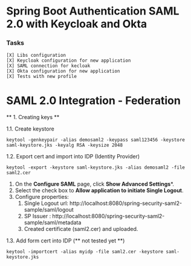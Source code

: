 # Spring Boot Authentication SAML 2.0 with Keycloak and Okta

### Tasks
    [X] Libs configuration
    [X] Keycloak configuration for new application
    [X] SAML connection for kecloak
    [X] Okta configuration for new application
    [X] Tests with new profile 

# SAML 2.0 Integration - Federation

** 1. Creating keys **

1.1. Create keystore

	keytool -genkeypair -alias demosaml2 -keypass saml123456 -keystore saml-keystore.jks -keyalg RSA -keysize 2048

1.2. Export cert and import into IDP (Identity Provider)

	keytool -export -keystore saml-keystore.jks -alias demosaml2 -file saml2.cer

1) On the **Configure SAML** page, click **Show Advanced Settings***.
2) Select the check box to **Allow application to initiate Single Logout**.
3) Configure properties:
   1) Single Logout url: http://localhost:8080/spring-security-saml2-sample/saml/logout
   2) SP Issuer : http://localhost:8080/spring-security-saml2-sample/saml/metadata
   3) Created certificate (saml2.cer) and uploaded.

1.3. Add form cert into IDP (** not tested yet **)

	keytool -importcert -alias myidp -file saml2.cer -keystore saml-keystore.jks
	